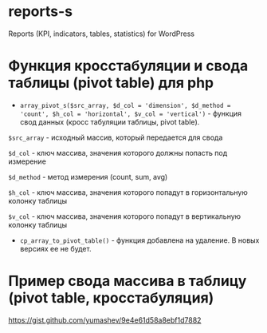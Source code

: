 # reports-s
Reports (KPI, indicators, tables, statistics) for WordPress


# Функция кросстабуляции и свода таблицы (pivot table) для php

- `array_pivot_s($src_array, $d_col = 'dimension', $d_method = 'count', $h_col = 'horizontal', $v_col = 'vertical')` - функция свод данных (кросс табуляции таблицы, pivot table).

`$src_array` - исходный массив, который передается для свода

`$d_col` - ключ массива, значения которого должны попасть под измерение

`$d_method` - метод измерения (count, sum, avg)

`$h_col` - ключ массива, значения которого попадут в горизонтальную колонку таблицы

`$v_col` - ключ массива, значения которого попадут в вертикальную колонку таблицы


- `cp_array_to_pivot_table()` - функция добавлена на удаление. В новых версиях ее не будет.


# Пример свода массива в таблицу (pivot table, кросстабуляция)

https://gist.github.com/yumashev/9e4e61d58a8ebf1d7882
